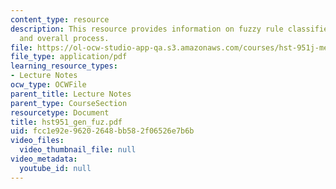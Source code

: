 ```yaml
---
content_type: resource
description: This resource provides information on fuzzy rule classifier, validation
  and overall process.
file: https://ol-ocw-studio-app-qa.s3.amazonaws.com/courses/hst-951j-medical-decision-support-fall-2005/fcc1e92e96202648bb582f06526e7b6b_hst951_gen_fuz.pdf
file_type: application/pdf
learning_resource_types:
- Lecture Notes
ocw_type: OCWFile
parent_title: Lecture Notes
parent_type: CourseSection
resourcetype: Document
title: hst951_gen_fuz.pdf
uid: fcc1e92e-9620-2648-bb58-2f06526e7b6b
video_files:
  video_thumbnail_file: null
video_metadata:
  youtube_id: null
---
```

